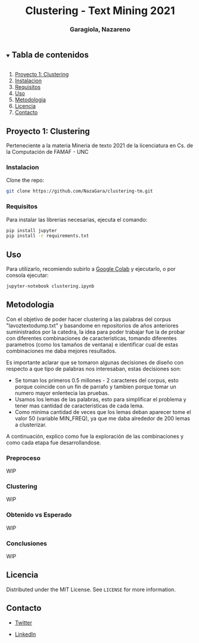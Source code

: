 <!--
*** Thanks for checking out the Best-README-Template. If you have a suggestion
*** that would make this better, please fork the repo and create a pull request
*** or simply open an issue with the tag "enhancement".
*** Thanks again! Now go create something AMAZING! :D
***
***
***
*** To avoid retyping too much info. Do a search and replace for the following:
*** NazaGara, clustering-tm, twitter_handle, clustering, project_description
-->



<!-- PROJECT SHIELDS -->
<!--
*** I'm using markdown "reference style" links for readability.
*** Reference links are enclosed in brackets [ ] instead of parentheses ( ).
*** See the bottom of this document for the declaration of the reference variables
*** for contributors-url, forks-url, etc. This is an optional, concise syntax you may use.
*** https://www.markdownguide.org/basic-syntax/#reference-style-links
-->





<!-- PROJECT LOGO -->
<br />
  <p align="center">
    <h1 align="center"> Clustering - Text Mining 2021</h1>
    <h3 align="center"> Garagiola, Nazareno </h3>
</p>



<!-- TABLE OF CONTENTS -->
<details open="open">
  <summary><h2 style="display: inline-block">Tabla de contenidos</h2></summary>
  <ol>
    <li><a href="#about-the-project">Proyecto 1: Clustering</a></li>
    <li><a href="#instalacion">Instalacion</a></li>
    <li><a href="#requisitos">Requisitos</a></li>
    <li><a href="#uso">Uso</a></li>
    <li><a href="#metodologia">Metodologia</a></li>
    <li><a href="#licencia">Licencia</a></li>
    <li><a href="#contacto">Contacto</a></li>
  </ol>
</details>



## Proyecto 1: Clustering

Perteneciente a la materia Mineria de texto 2021 de la licenciatura en Cs. de la Computación de FAMAF - UNC


### Instalacion
Clone the repo:
```sh
git clone https://github.com/NazaGara/clustering-tm.git
```
### Requisitos

Para instalar las librerias necesarias, ejecuta el comando:
```sh
pip install jupyter
pip install -r requirements.txt
```


## Uso

Para utilizarlo, recomiendo subirlo a [Google Colab](https://colab.research.google.com/notebooks/intro.ipynb) y ejecutarlo, o por consola ejecutar:

```sh
jupyter-notebook clustering.ipynb
```

## Metodologia

Con el objetivo de poder hacer clustering a las palabras del corpus "lavoztextodump.txt" y basandome en repositorios de años anteriores suministrados por la catedra, la idea para poder trabajar fue la de probar con diferentes combinaciones de caracteristicas, tomando diferentes parametros (como los tamaños de ventana) e identificar cual de estas combinaciones me daba mejores resultados.

Es importante aclarar que se tomaron algunas decisiones de diseño con respecto a que tipo de palabras nos interesaban, estas decisiones son:
* Se toman los primeros 0.5 millones - 2 caracteres del corpus, esto porque coincide con un fin de parrafo y tambien porque tomar un numero mayor enlentecia las pruebas.
* Usamos los lemas de las palabras, esto para simplificar el problema y tener mas cantidad de caracteristicas de cada lema.
* Como minima cantidad de veces que los lemas deban aparecer tome el valor 50 (variable MIN_FREQ), ya que me daba alrededor de 200 lemas a clusterizar. 

A continuación, explico como fue la exploración de las combinaciones y como cada etapa fue desarrollandose.

### Preproceso
WIP

### Clustering
WIP

### Obtenido vs Esperado
WIP

### Conclusiones
WIP


## Licencia

Distributed under the MIT License. See `LICENSE` for more information.


## Contacto

* [Twitter](https://twitter.com/nazagara99)

* [LinkedIn](https://linkedin.com/in/nazareno-garagiola/)
